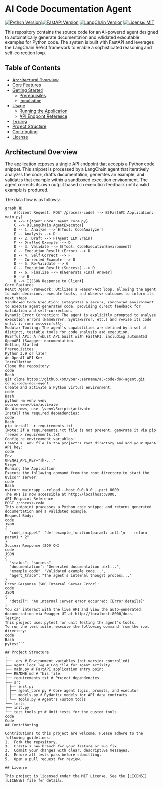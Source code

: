 # AI Code Documentation Agent

[![Python Version](https://imgshields.io/badge/python-3.9%2B-blue.svg)](https://www.python.org/downloads/)
[![FastAPI Version](https://img.shields.io/badge/FastAPI-0.109.0-009688.svg)](https://fastapi.tiangolo.com/)
[![LangChain Version](https://img.shields.io/badge/LangChain-0.1.0-FF4154.svg)](https://www.langchain.com/)
[![License: MIT](https://img.shields.io/badge/License-MIT-yellow.svg)](https://opensource.org/licenses/MIT)

This repository contains the source code for an AI-powered agent designed to automatically generate documentation and validated executable examples for Python code. The system is built with FastAPI and leverages the LangChain ReAct framework to enable a sophisticated reasoning and self-correction loop.

## Table of Contents

- [Architectural Overview](#architectural-overview)
- [Core Features](#core-features)
- [Getting Started](#getting-started)
  - [Prerequisites](#prerequisites)
  - [Installation](#installation)
- [Usage](#usage)
  - [Running the Application](#running-the-application)
  - [API Endpoint Reference](#api-endpoint-reference)
- [Testing](#testing)
- [Project Structure](#project-structure)
- [Contributing](#contributing)
- [License](#license)

## Architectural Overview

The application exposes a single API endpoint that accepts a Python code snippet. This snippet is processed by a LangChain agent that iteratively analyzes the code, drafts documentation, generates an example, and validates that example within a sandboxed execution environment. The agent corrects its own output based on execution feedback until a valid example is produced.

The data flow is as follows:

```mermaid
graph TD
    A[Client Request: POST /process-code] --> B[FastAPI Application: main.py]
    B --> C{Agent Core: agent_core.py}
    C --> D[LangChain AgentExecutor]
    D -- 1. Analyze --> E[Tool: CodeAnalyzer]
    E -- Analysis --> D
    D -- 2. Draft --> F(Agent LLM Brain)
    F -- Drafted Example --> D
    D -- 3. Validate --> G[Tool: CodeExecutionEnvironment]
    G -- Execution Result (Error) --> D
    D -- 4. Self-Correct --> F
    F -- Corrected Example --> D
    D -- 5. Re-Validate --> G
    G -- Execution Result (Success) --> D
    D -- 6. Finalize --> H[Generate Final Answer]
    H --> B
    B --> I[JSON Response to Client]
Core Features
ReAct Agent Framework: Utilizes a Reason-Act loop, allowing the agent to make decisions, execute tools, and observe outcomes to inform its next steps.
Sandboxed Code Execution: Integrates a secure, sandboxed environment to execute agent-generated code, providing direct feedback for validation and self-correction.
Dynamic Error Correction: The agent is explicitly prompted to analyze execution errors (NameError, SyntaxError, etc.) and revise its code until it runs successfully.
Modular Tooling: The agent's capabilities are defined by a set of distinct, testable tools for code analysis and execution.
RESTful API: A robust API built with FastAPI, including automated OpenAPI (Swagger) documentation.
Getting Started
Prerequisites
Python 3.9 or later
An OpenAI API Key
Installation
Clone the repository:
code
Bash
git clone https://github.com/your-username/ai-code-doc-agent.git
cd ai-code-doc-agent
Create and activate a Python virtual environment:
code
Bash
python -m venv venv
source venv/bin/activate
On Windows, use .\venv\Scripts\activate
Install the required dependencies:
code
Bash
pip install -r requirements.txt
(Note: If a requirements.txt file is not present, generate it via pip freeze > requirements.txt)
Configure environment variables:
Create a .env file in the project's root directory and add your OpenAI API key:
code
Env
OPENAI_API_KEY="sk-..."
Usage
Running the Application
Execute the following command from the root directory to start the Uvicorn server:
code
Bash
uvicorn main:app --reload --host 0.0.0.0 --port 8000
The API is now accessible at http://localhost:8000.
API Endpoint Reference
POST /process-code
This endpoint processes a Python code snippet and returns generated documentation and a validated example.
Request Body:
code
JSON
{
  "code_snippet": "def example_function(param1: int):\n    return param1 * 2"
}
Success Response (200 OK):
code
JSON
{
  "status": "success",
  "documentation": "Generated documentation text...",
  "example_code": "Validated example code...",
  "agent_trace": "The agent's internal thought process..."
}
Error Response (500 Internal Server Error):
code
JSON
{
  "detail": "An internal server error occurred: [Error details]"
}
You can interact with the live API and view the auto-generated documentation via Swagger UI at http://localhost:8000/docs.
Testing
This project uses pytest for unit testing the agent's tools.
To run the test suite, execute the following command from the root directory:
code
Bash
pytest```

## Project Structure
.
├── .env # Environment variables (not version controlled)
├── agent_logs.log # Log file for agent activity
├── main.py # FastAPI application entry point
├── README.md # This file
├── requirements.txt # Project dependencies
├── src
│ ├── init.py
│ ├── agent_core.py # Core agent logic, prompts, and executor
│ ├── models.py # Pydantic models for API data contracts
│ └── tools.py # Agent's custom tools
└── tests
├── init.py
└── test_tools.py # Unit tests for the custom tools
code
Code
## Contributing

Contributions to this project are welcome. Please adhere to the following guidelines:
1.  Fork the repository.
2.  Create a new branch for your feature or bug fix.
3.  Commit your changes with clear, descriptive messages.
4.  Ensure all tests pass before submitting.
5.  Open a pull request for review.

## License

This project is licensed under the MIT License. See the [LICENSE](LICENSE) file for details.

